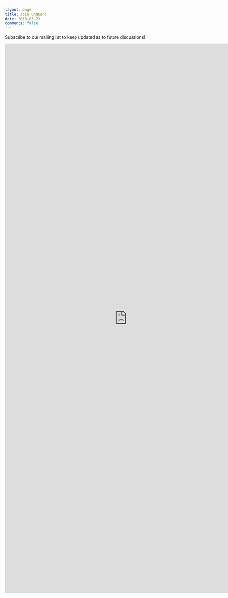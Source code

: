 ```yaml
---
layout: page
title: Join OnNeuro
date: 2018-03-29
comments: false
---
```


Subscribe to our mailing list to keep updated as to future discussions!

<iframe src="https://docs.google.com/forms/d/e/1FAIpQLSfeVhleFNMynb7fK6rFBltAB8oaQphgB21oFMfPjuRD2gdBvA/viewform?embedded=true" width="800" height="1800" frameborder="0" marginheight="0" marginwidth="0">Loading...</iframe>
